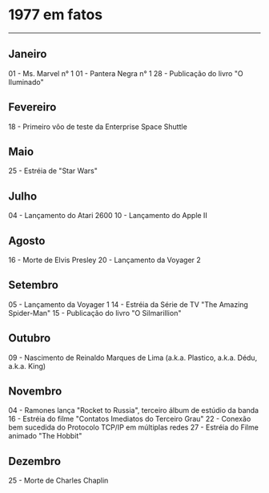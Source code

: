 # 1977 em fatos
-----------------------------
## Janeiro
01 - Ms. Marvel n° 1
01 - Pantera Negra n° 1
28 - Publicação do livro "O Iluminado"

## Fevereiro
18 - Primeiro vôo de teste da Enterprise Space Shuttle

## Maio
25 - Estréia de "Star Wars"

## Julho
04 - Lançamento do Atari 2600
10 - Lançamento do Apple II

## Agosto
16 - Morte de Elvis Presley
20 - Lançamento da Voyager 2

## Setembro
05 - Lançamento da Voyager 1
14 - Estréia da Série de TV "The Amazing Spider-Man"
15 - Publicação do livro "O Silmarillion"

## Outubro
09 - Nascimento de Reinaldo Marques de Lima (a.k.a. Plastico, a.k.a. Dédu, a.k.a. King)

## Novembro
04 - Ramones lança "Rocket to Russia", terceiro álbum de estúdio da banda
16 - Estréia do filme "Contatos Imediatos do Terceiro Grau"
22 - Conexão bem sucedida do Protocolo TCP/IP em múltiplas redes
27 - Estréia do Filme animado "The Hobbit"

## Dezembro
25 - Morte de Charles Chaplin